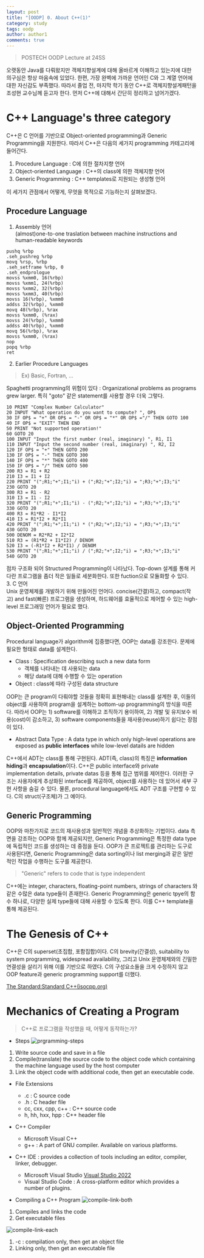 ```yaml
---
layout: post
title: "[OODP] 0. About C++(1)"
category: study
tags: oodp
author: author1
comments: true
---
```


> POSTECH OODP Lecture at 24SS

오랫동안 Java를 다뤄왔지만 객체지향설계에 대해 올바르게 이해하고 있는지에 대한 의구심은 항상 마음속에 있었다. 한편, 가장 완벽에 가까운 언어인 C와 그 계열 언어에 대한 자신감도 부족했다. 따라서 졸업 전, 마지막 학기 동안 C++로 객체지향설계패턴을 조성현 교수님께 듣고자 한다.
먼저 C++에 대해서 간단히 정리하고 넘어가겠다.

# C++ Language's three category
C++은 C 언어를 기반으로 Object-oriented programming과 Generic Programming을 지원한다.
따라서 C++은 다음의 세가지 programming 카테고리에 들어간다.
1. Procedure Language : C에 의한 절차지향 언어
2. Object-oriented Language : C++의 class에 의한 객체지향 언어
3. Generic Programming : C++ templates로 지원되는 생성형 언어

이 세가지 관점에서 어떻게, 무엇을 목적으로 기능하는지 살펴보겠다.

<!--more-->

## Procedure Language
1. Assembly 언어 <br>
(almost)one-to-one traslation between machine instructions and human-readable keywords <br>
```assembly
pushq %rbp
.seh_pushreg %rbp
movq %rsp, %rbp
.seh_setframe %rbp, 0
.seh_endprologue
movss %xmm0, 16(%rbp)
movss %xmm1, 24(%rbp)
movss %xmm2, 32(%rbp)
movss %xmm3, 40(%rbp)
movss 16(%rbp), %xmm0
addss 32(%rbp), %xmm0
movq 48(%rbp), %rax
movss %xmm0, (%rax)
movss 24(%rbp), %xmm0
addss 40(%rbp), %xmm0
movq 56(%rbp), %rax
movss %xmm0, (%rax)
nop
popq %rbp
ret
```
2. Earlier Procedure Languages <br>
> Ex) Basic, Fortran, ...

Spaghetti programming의 위험이 있다 : Organizational problems as programs grew larger. 특히 "goto" 같은 statement를 사용할 경우 더욱 그렇다.<br>
``` Fortran
10 PRINT "Complex Number Calculator"
20 INPUT "What operation do you want to compute? ", OP$
30 IF OP$ = "+" OR OP$ = "-" OR OP$ = "*" OR OP$ ="/" THEN GOTO 100
40 IF OP$ = "EXIT" THEN END
50 PRINT "Not supported operation!"
60 GOTO 20
100 INPUT "Input the first number (real, imaginary) ", R1, I1
110 INPUT "Input the second number (real, imaginary) ", R2, I2
120 IF OP$ = "+" THEN GOTO 200
130 IF OP$ = "-" THEN GOTO 300
140 IF OP$ = "*" THEN GOTO 400
150 IF OP$ = "/" THEN GOTO 500
200 R3 = R1 + R2
210 I3 = I1 + I2
220 PRINT "(";R1;"+";I1;"i) + (";R2;"+";I2;"i) = ";R3;"+";I3;"i"
230 GOTO 20
300 R3 = R1 - R2
310 I3 = I1 - I2
320 PRINT "(";R1;"+";I1;"i) - (";R2;"+";I2;"i) = ";R3;"+";I3;"i"
330 GOTO 20
400 R3 = R1*R2 - I1*I2
410 I3 = R1*I2 + R2*I1
420 PRINT "(";R1;"+";I1;"i) * (";R2;"+";I2;"i) = ";R3;"+";I3;"i"
430 GOTO 20
500 DENOM = R2*R2 + I2*I2
510 R3 = (R1*R2 + I1*I2) / DENOM
520 I3 = (-R1*I2 + R2*I1) / DENOM
530 PRINT "(";R1;"+";I1;"i) / (";R2;"+";I2;"i) = ";R3;"+";I3;"i"
540 GOTO 20
``` 
점차 구조화 되어 Structured Programming이 나타났다. Top-down 설계를 통해 커다란 프로그램을 좀더 작은 일들로 세분화한다. 또한 fuction으로 모듈화할 수 있다. <br>
3. C 언어 <br>
Unix 운영체제를 개발하기 위해 만들어진 언어다. 
concise(간결)하고, compact(작고) and fast(빠른) 프로그램을 생성하며, 하드웨어를 효율적으로 제어할 수 있는 high-level 프로그래밍 언어가 필요로 했다.

## Object-Oriented Programming
Procedural language가 algorithm에 집중했다면, OOP는 data를 강조한다. 문제에 필요한 형태로 data를 설계한다.
- Class : Specification describing such a new data form
    - 객체를 나타내는 데 사용되는 data
    - 해당 data에 대해 수행할 수 있는 operation
- Object : class에 따라 구성된 data structure

OOP는 큰 program이 다뤄야할 것들을 정확히 표현해내는 class를 설계한 후, 이들의 object를 사용하여 program을 설계하는 bottom-up programming의 방식을 따른다.
따라서 OOP는 1) software를 이해하고 조직하기 용이하여, 2) 개발 및 유지보수 비용(cost)이 감소하고, 3) software components들을 재사용(reuse)하기 쉽다는 장점이 있다.

* Abstract Data Type : A data type in which only high-level operations are exposed as **public interfaces** while low-level datails are hidden

C++에서 ADT는 class를 통해 구현된다. ADT(즉, class)의 특징은 **information hiding**과 **encapsulation**이다. C++은 public interface와 private implementation details, private datas 등을 통해 접근 범위를 제어한다. 이러한 구조는 사용자에게 추상화된 interface를 제공하여, object를 사용하는 데 있어서 세부 구현 사항을 숨길 수 있다.
물론, procedural language에서도 ADT 구조를 구현할 수 있다. C의 struct(구조체)가 그 예이다.

## Generic Programming
OOP와 마찬가지로 코드의 재사용성과 일반적인 개념을 추상화하는 기법이다. data 측면을 강조하는 OOP와 함께 제공되지만, Generic Programming은 특정한 data type에 독립적인 코드를 생성하는 데 중점을 둔다.
OOP가 큰 프로젝트를 관리하는 도구로 사용된다면, Generic Programming은 data sorting이나 list merging과 같은 일반적인 작업을 수행하는 도구를 제공한다.

> "Generic" refers to code that is type independent

C++에는 integer, characters, floating-point numbers, strings of characters 와 같은 수많은 data type들이 존재한다. Generic Programming은 generic tpye의 함수 하나로, 다양한 실제 type들에 대해 사용할 수 있도록 한다. 이를 C++ template을 통해 제공된다.

# The Genesis of C++
C++은 C의 superset(초집합, 포함집합)이다.
C의 brevity(간결성), suitability to system programming, widespread availability, 그리고 Unix 운영체제와의 긴밀한 연결성을 살리기 위해 이를 기반으로 하였다.
C의 구성요소들을 크게 수정하지 않고 OOP feature과 generic programming support를 더했다.

[The Standard:Standard C++(isocpp.org)](https://isocpp.org/std/the-standard)

# Mechanics of Creating a Program
> C++로 프로그램을 작성했을 때, 어떻게 동작하는가?

* Steps
![prgramming-steps](/assets/img/2024-02-10/programming-steps.png)
1. Write source code and save in a file
2. Compile(translate) the source code to the object code which containing the machine language used by the host computer
3. Link the object code with additional code, then get an executable code.

* File Extensions
    - .c : C source code
    - .h : C header file
    - cc, cxx, cpp, c++ : C++ source code
    - h, hh, hxx, hpp : C++ header file

* C++ Compiler
    - Microsoft Visual C++
    - g++ : A part of GNU compiler. Available on various platforms.
* C++ IDE : provides a collection of tools including an editor, compiler, linker, debugger.
    - Microsoft Visual Studio
        [Visual Studio 2022](https://visualstudio.microsoft.com/ko/vs/community/)
    - Visual Studio Code : A cross-platform editor which provides a number of plugins.

* Compiling a C++ Program
![compile-link-both](/assets/img/2024-02-19/compile-link-both.png)
1. Compiles and links the code
2. Get executable files

![compile-link-each](/assets/img/2024-02-19/compile-link-each.png)
1. -c : compilation only, then get an object file
2. Linking only, then get an executable file
